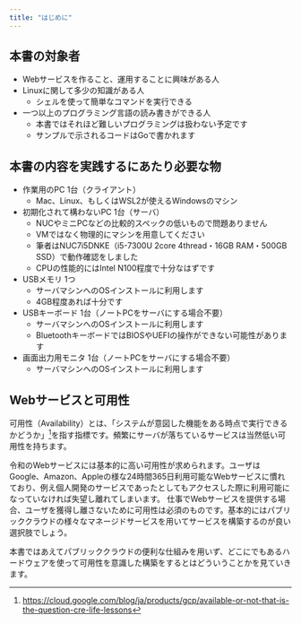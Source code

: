 ```yaml
---
title: "はじめに"
---
```


## 本書の対象者

- Webサービスを作ること、運用することに興味がある人
- Linuxに関して多少の知識がある人
  - シェルを使って簡単なコマンドを実行できる
- 一つ以上のプログラミング言語の読み書きができる人
  - 本書ではそれほど難しいプログラミングは扱わない予定です
  - サンプルで示されるコードはGoで書かれます

## 本書の内容を実践するにあたり必要な物

- 作業用のPC 1台（クライアント）
  - Mac、Linux、もしくはWSL2が使えるWindowsのマシン
- 初期化されて構わないPC 1台（サーバ）
  - NUCやミニPCなどの比較的スペックの低いもので問題ありません
  - VMではなく物理的にマシンを用意してください
  - 筆者はNUC7i5DNKE（i5-7300U 2core 4thread・16GB RAM・500GB SSD）で動作確認をしました
  - CPUの性能的にはIntel N100程度で十分なはずです
- USBメモリ 1つ
  - サーバマシンへのOSインストールに利用します
  - 4GB程度あれば十分です
- USBキーボード 1台（ノートPCをサーバにする場合不要）
  - サーバマシンへのOSインストールに利用します
  - BluetoothキーボードではBIOSやUEFIの操作ができない可能性があります
- 画面出力用モニタ 1台（ノートPCをサーバにする場合不要）
  - サーバマシンへのOSインストールに利用します


## Webサービスと可用性

可用性（Availability）とは、「システムが意図した機能をある時点で実行できるかどうか」[^google-cre]を指す指標です。頻繁にサーバが落ちているサービスは当然低い可用性を持ちます。

[^google-cre]: https://cloud.google.com/blog/ja/products/gcp/available-or-not-that-is-the-question-cre-life-lessons

令和のWebサービスには基本的に高い可用性が求められます。ユーザはGoogle、Amazon、Appleの様な24時間365日利用可能なWebサービスに慣れており、例え個人開発のサービスであったとしてもアクセスした際に利用可能になっていなければ失望し離れてしまいます。
仕事でWebサービスを提供する場合、ユーザを獲得し離さないために可用性は必須のものです。基本的にはパブリッククラウドの様々なマネージドサービスを用いてサービスを構築するのが良い選択肢でしょう。

本書ではあえてパブリッククラウドの便利な仕組みを用いず、どこにでもあるハードウェアを使って可用性を意識した構築をするとはどういうことかを見ていきます。

